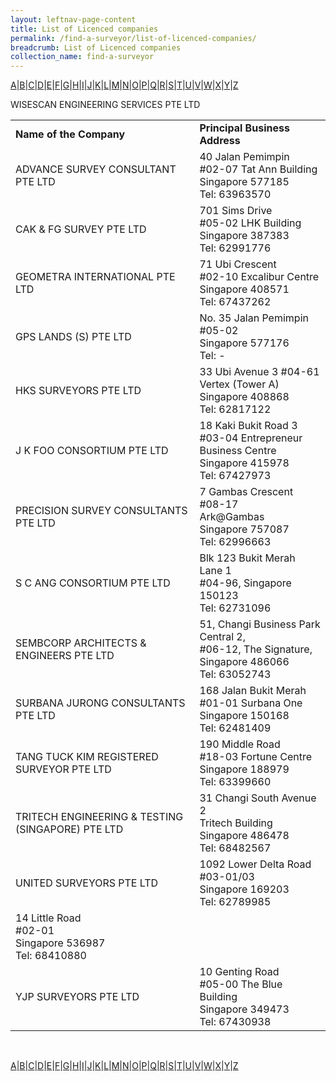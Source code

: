 ```yaml
---
layout: leftnav-page-content
title: List of Licenced companies
permalink: /find-a-surveyor/list-of-licenced-companies/
breadcrumb: List of Licenced companies
collection_name: find-a-surveyor
---
```



<a href="#A">A</a>|<a href="#B">B</a>|<a href="#C">C</a>|<a href="#D">D</a>|<a href="#E">E</a>|<a href="#F">F</a>|<a href="#G">G</a>|<a href="#H">H</a>|<a href="#I">I</a>|<a href="#J">J</a>|<a href="#K">K</a>|<a href="#L">L</a>|<a href="#M">M</a>|<a href="#N">N</a>|<a href="#O">O</a>|<a href="#P">P</a>|<a href="#Q">Q</a>|<a href="#R">R</a>|<a href="#S">S</a>|<a href="#T">T</a>|<a href="#U">U</a>|<a href="#V">V</a>|<a href="#W">W</a>|<a href="#X">X</a>|<a href="#Y">Y</a>|<a href="#Z">Z</a><br>

<table>
  <tr>
    <td><b>Name of the Company</b></td>
    <td><b>Principal Business Address</b></td>
  </tr>
  <tr>
    <td><a id="A"></a>ADVANCE SURVEY CONSULTANT PTE LTD</td>
    <td>40 Jalan Pemimpin<br>#02-07 Tat Ann Building<br>Singapore 577185<br>Tel: 63963570</td></tr>
  <tr>
    <td><a id="C"></a>CAK & FG SURVEY PTE LTD</td>
    <td>701 Sims Drive<br>#05-02 LHK Building<br>Singapore 387383<br>Tel: 62991776</td>
  </tr>
  <tr>
    <td><a id="G"></a>GEOMETRA INTERNATIONAL PTE LTD</td>
    <td>71 Ubi Crescent<br>#02-10 Excalibur Centre<br>Singapore 408571<br>Tel: 67437262</td>
  </tr>
  <tr>
    <td><a id="G"></a>GPS LANDS (S) PTE LTD</td>
    <td>No. 35 Jalan Pemimpin<br>#05-02<br>Singapore 577176<br>Tel: -</td>
  </tr>
  <tr>
    <td><a id="H"></a>HKS SURVEYORS PTE LTD</td>
    <td>33 Ubi Avenue 3 #04-61<br>Vertex (Tower A)<br>Singapore 408868<br>Tel: 62817122</td>
  </tr>
  <tr>
    <td><a id="J"></a>J K FOO CONSORTIUM PTE LTD</td>
    <td>18 Kaki Bukit Road 3<br>#03-04 Entrepreneur Business Centre<br>Singapore 415978<br>Tel: 67427973</td>
  </tr>
  <tr>
    <td><a id="P"></a>PRECISION SURVEY CONSULTANTS PTE LTD</td>
    <td>7 Gambas Crescent #08-17<br>Ark@Gambas<br>Singapore 757087<br>Tel: 62996663</td>
  </tr>
  <tr>
    <td><a id="S"></a>S C ANG CONSORTIUM PTE LTD</td>
    <td>Blk 123 Bukit Merah Lane 1<br>#04-96, Singapore 150123<br>Tel: 62731096</td>
  </tr>
  <tr>
    <td><a id="S"></a>SEMBCORP ARCHITECTS & ENGINEERS PTE LTD</td>
    <td>51, Changi Business Park Central 2,<br>#06-12, The Signature,<br>Singapore 486066<br>Tel: 63052743</td>
  </tr>
  <tr>
    <td><a id="S"></a>SURBANA JURONG CONSULTANTS PTE LTD</td>
    <td>168 Jalan Bukit Merah<br>#01-01 Surbana One<br>Singapore 150168<br>Tel: 62481409</td>
  </tr>
  <tr>
    <td><a id="T"></a>TANG TUCK KIM REGISTERED SURVEYOR PTE LTD</td>
    <td>190 Middle Road<br>#18-03 Fortune Centre<br>Singapore 188979<br>Tel: 63399660</td>
  </tr>
  <tr>
    <td><a id="T"></a>TRITECH ENGINEERING & TESTING (SINGAPORE) PTE LTD</td>
    <td>31 Changi South Avenue 2<br>Tritech Building<br>Singapore 486478<br>Tel: 68482567</td>
  </tr>
  <tr>
    <td><a id="U"></a>UNITED SURVEYORS PTE LTD</td>
    <td>1092 Lower Delta Road<br>#03-01/03<br>Singapore 169203<br>Tel: 62789985</td>
  </tr>
  <tr>
    <td<a id="W"></a>WISESCAN ENGINEERING SERVICES PTE LTD</td>
    <td>14 Little Road<br>#02-01<br>Singapore 536987<br>Tel: 68410880</td>
  </tr>
  <tr>
    <td><a id="Y"></a>YJP SURVEYORS PTE LTD</td>
    <td>10 Genting Road<br>#05-00 The Blue Building<br>Singapore 349473<br>Tel: 67430938</td>
  </tr>
</table><br>

<a href="#A">A</a>|<a href="#B">B</a>|<a href="#C">C</a>|<a href="#D">D</a>|<a href="#E">E</a>|<a href="#F">F</a>|<a href="#G">G</a>|<a href="#H">H</a>|<a href="#I">I</a>|<a href="#J">J</a>|<a href="#K">K</a>|<a href="#L">L</a>|<a href="#M">M</a>|<a href="#N">N</a>|<a href="#O">O</a>|<a href="#P">P</a>|<a href="#Q">Q</a>|<a href="#R">R</a>|<a href="#S">S</a>|<a href="#T">T</a>|<a href="#U">U</a>|<a href="#V">V</a>|<a href="#W">W</a>|<a href="#X">X</a>|<a href="#Y">Y</a>|<a href="#Z">Z</a>

